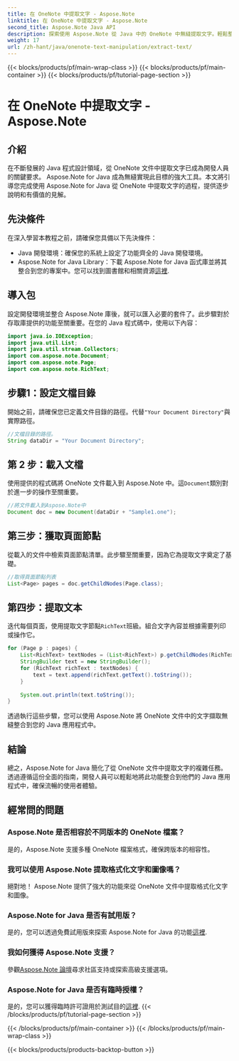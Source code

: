 ```yaml
---
title: 在 OneNote 中提取文字 - Aspose.Note
linktitle: 在 OneNote 中提取文字 - Aspose.Note
second_title: Aspose.Note Java API
description: 探索使用 Aspose.Note 從 Java 中的 OneNote 中無縫提取文字。輕鬆整合、操作和增強您的應用程式。
weight: 17
url: /zh-hant/java/onenote-text-manipulation/extract-text/
---
```


{{< blocks/products/pf/main-wrap-class >}}
{{< blocks/products/pf/main-container >}}
{{< blocks/products/pf/tutorial-page-section >}}

# 在 OneNote 中提取文字 - Aspose.Note

## 介紹
在不斷發展的 Java 程式設計領域，從 OneNote 文件中提取文字已成為開發人員的關鍵要求。 Aspose.Note for Java 成為無縫實現此目標的強大工具。本文將引導您完成使用 Aspose.Note for Java 從 OneNote 中提取文字的過程，提供逐步說明和有價值的見解。
## 先決條件
在深入學習本教程之前，請確保您具備以下先決條件：
- Java 開發環境：確保您的系統上設定了功能齊全的 Java 開發環境。
-  Aspose.Note for Java Library：下載 Aspose.Note for Java 函式庫並將其整合到您的專案中。您可以找到圖書館和相關資源[這裡](https://releases.aspose.com/note/java/).
## 導入包
設定開發環境並整合 Aspose.Note 庫後，就可以匯入必要的套件了。此步驟對於存取庫提供的功能至關重要。在您的 Java 程式碼中，使用以下內容：
```java
import java.io.IOException;
import java.util.List;
import java.util.stream.Collectors;
import com.aspose.note.Document;
import com.aspose.note.Page;
import com.aspose.note.RichText;
```
## 步驟1：設定文檔目錄
開始之前，請確保您已定義文件目錄的路徑。代替`"Your Document Directory"`與實際路徑。
```java
//文檔目錄的路徑。
String dataDir = "Your Document Directory";
```
## 第 2 步：載入文檔
使用提供的程式碼將 OneNote 文件載入到 Aspose.Note 中。這`Document`類別對於進一步的操作至關重要。
```java
//將文件載入到Aspose.Note中
Document doc = new Document(dataDir + "Sample1.one");
```
## 第三步：獲取頁面節點
從載入的文件中檢索頁面節點清單。此步驟至關重要，因為它為提取文字奠定了基礎。
```java
//取得頁面節點列表
List<Page> pages = doc.getChildNodes(Page.class);
```
## 第四步：提取文本
迭代每個頁面，使用提取文字節點`RichText`班級。組合文字內容並根據需要列印或操作它。
```java
for (Page p : pages) {
    List<RichText> textNodes = (List<RichText>) p.getChildNodes(RichText.class);
    StringBuilder text = new StringBuilder();
    for (RichText richText : textNodes) {
        text = text.append(richText.getText().toString());
    }
    
    System.out.println(text.toString());
}
```
透過執行這些步驟，您可以使用 Aspose.Note 將 OneNote 文件中的文字擷取無縫整合到您的 Java 應用程式中。
## 結論
總之，Aspose.Note for Java 簡化了從 OneNote 文件中提取文字的複雜任務。透過遵循這份全面的指南，開發人員可以輕鬆地將此功能整合到他們的 Java 應用程式中，確保流暢的使用者體驗。
## 經常問的問題
### Aspose.Note 是否相容於不同版本的 OneNote 檔案？
是的，Aspose.Note 支援多種 OneNote 檔案格式，確保跨版本的相容性。
### 我可以使用 Aspose.Note 提取格式化文字和圖像嗎？
絕對地！ Aspose.Note 提供了強大的功能來從 OneNote 文件中提取格式化文字和圖像。
### Aspose.Note for Java 是否有試用版？
是的，您可以透過免費試用版來探索 Aspose.Note for Java 的功能[這裡](https://releases.aspose.com/).
### 我如何獲得 Aspose.Note 支援？
參觀[Aspose.Note 論壇](https://forum.aspose.com/c/note/28)尋求社區支持或探索高級支援選項。
### Aspose.Note for Java 是否有臨時授權？
是的，您可以獲得臨時許可證用於測試目的[這裡](https://purchase.aspose.com/temporary-license/).
{{< /blocks/products/pf/tutorial-page-section >}}

{{< /blocks/products/pf/main-container >}}
{{< /blocks/products/pf/main-wrap-class >}}

{{< blocks/products/products-backtop-button >}}
